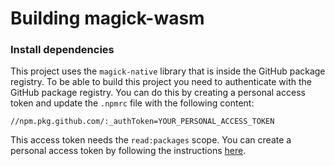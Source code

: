 # Building magick-wasm

### Install dependencies

This project uses the `magick-native` library that is inside the GitHub package registry. To be able to build this project you need to authenticate with the GitHub package registry. You can do this by creating a personal access token and update the `.npmrc` file with the following content:

```
//npm.pkg.github.com/:_authToken=YOUR_PERSONAL_ACCESS_TOKEN
```

This access token needs the `read:packages` scope. You can create a personal access token by following the instructions [here](https://docs.github.com/en/authentication/keeping-your-account-and-data-secure/managing-your-personal-access-tokens).